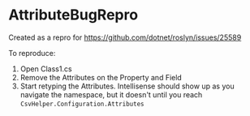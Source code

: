 # AttributeBugRepro

Created as a repro for https://github.com/dotnet/roslyn/issues/25589

To reproduce:
  1. Open Class1.cs
  2. Remove the Attributes on the Property and Field
  3. Start retyping the Attributes. Intellisense should show up as you navigate the namespace, but it doesn't until you reach `CsvHelper.Configuration.Attributes`
